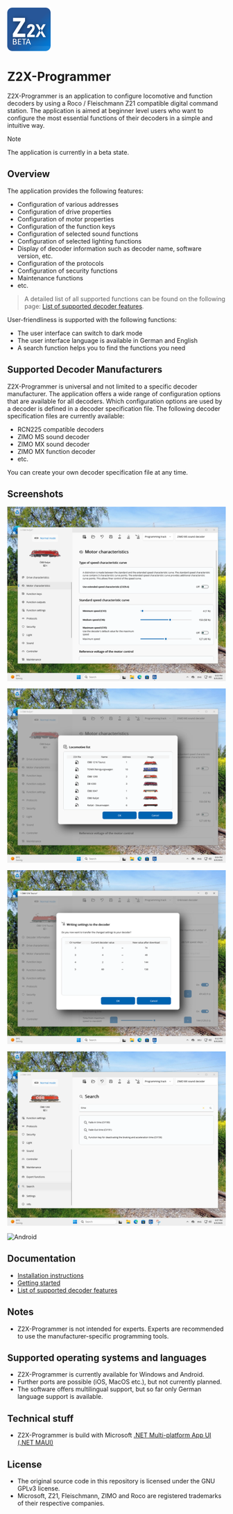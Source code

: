 ![Z2X-Programmer](https://github.com/PeterK78/Z2X-Programmer/blob/master/Assets/Z2X-Programmer-AppIcon.png "Z2X-Programmer")

# Z2X-Programmer

Z2X-Programmer is an application to configure locomotive and function decoders by using a Roco / Fleischmann Z21 compatible digital command station. 
The application is aimed at beginner level users who want to configure the most essential functions of their decoders in a simple and intuitive way. 

>[!NOTE]
>The application is currently in a beta state.

## Overview

The application provides the following features:

*  Configuration of various addresses
*  Configuration of drive properties
*  Configuration of motor properties
*  Configuration of the function keys
*  Configuration of selected sound functions
*  Configuration of selected lighting functions
*  Display of decoder information such as decoder name, software version, etc.
*  Configuration of the protocols
*  Configuration of security functions
*  Maintenance functions
*  etc.



> A detailed list of all supported functions can be found on the following page: [List of supported decoder features](https://github.com/PeterK78/Z2X-Programmer/blob/master/Docs/en/SupportedDecoderFeatures_en.md).



User-friendliness is supported with the following functions:

* The user interface can switch to dark mode
* The user interface language is available in German and English
* A search function helps you to find the functions you need


## Supported Decoder Manufacturers
Z2X-Programmer is universal and not limited to a specific decoder manufacturer. The application offers a wide range of configuration options that are available for all decoders. Which configuration options are used by a decoder is defined in a decoder specification file. The following decoder specification files are currently available:

* RCN225 compatible decoders
* ZIMO MS sound decoder
* ZIMO MX sound decoder
* ZIMO MX function decoder
* etc.

You can create your own decoder specification file at any time.

## Screenshots
![Changing the motor characteristics](https://github.com/PeterK78/Z2X-Programmer/blob/master/Assets/Z2X-Programmer-MotorCharacteristics.png "Changing the motor characteristics")

![Changing the drive characteristics](https://github.com/PeterK78/Z2X-Programmer/blob/master/Assets/Z2X-Programmer-DriveCharacteristics.png "Changing the drive characteristics")

![Configuring function keys](https://github.com/PeterK78/Z2X-Programmer/blob/master/Assets/Z2X-Programmer-FunctionKeys.png "Configuring function keys")

![Search](https://github.com/PeterK78/Z2X-Programmer/blob/master/Assets/Z2X-Programmer-Search.png "Search")

![Android](https://github.com/PeterK78/Z2X-Programmer/blob/master/Assets/Z2X-Programmer-Android.png "Android")



## Documentation

* [Installation instructions](https://github.com/PeterK78/Z2X-Programmer/blob/master/Docs/en/InstallationInstructions_en.md)
* [Getting started](https://github.com/PeterK78/Z2X-Programmer/blob/master/Docs/en/GettingStarted_en.md)
* [List of supported decoder features](https://github.com/PeterK78/Z2X-Programmer/blob/master/Docs/en/SupportedDecoderFeatures_en.md)
  

## Notes

* Z2X-Programmer is not intended for experts. Experts are recommended to use the manufacturer-specific programming tools.

## Supported operating systems and languages
* Z2X-Programmer is currently available for Windows and Android.
* Further ports are possible (iOS, MacOS etc.), but not currently planned.
* The software offers multilingual support, but so far only German language support is available.

## Technical stuff

* Z2X-Programmer is build with Microsoft [.NET Multi-platform App UI (.NET MAUI)](https://dotnet.microsoft.com/en-us/apps/maui)

## License

* The original source code in this repository is licensed under the GNU GPLv3 license.
* Microsoft, Z21, Fleischmann, ZIMO and Roco are registered trademarks of their respective companies.


